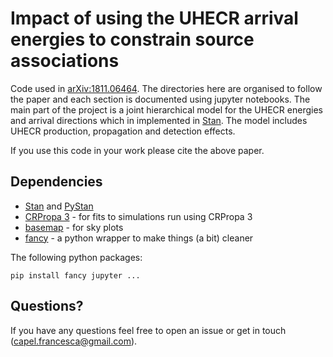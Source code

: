 # Impact of using the UHECR arrival energies to constrain source associations

Code used in [arXiv:1811.06464](https://arxiv.org/abs/1811.06464). The directories here are organised to follow the paper and 
each section is documented using jupyter notebooks. The main part of the project is a joint hierarchical model for the UHECR 
energies and arrival directions which in implemented in [Stan](https://mc-stan.org). The model includes UHECR production, 
propagation and detection effects.

If you use this code in your work please cite the above paper.

## Dependencies

* [Stan](https://mc-stan.org) and [PyStan](https://pystan.readthedocs.io/en/latest/)
* [CRPropa 3](https://github.com/CRPropa/CRPropa3) - for fits to simulations run using CRPropa 3
* [basemap](https://matplotlib.org/basemap/users/installing.html) - for sky plots
* [fancy]() - a python wrapper to make things (a bit) cleaner

The following python packages:
  
`pip install fancy jupyter ...`


## Questions?

If you have any questions feel free to open an issue or get in touch (capel.francesca@gmail.com).
